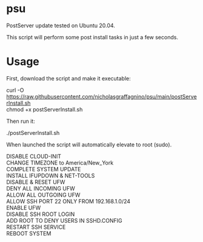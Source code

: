 # psu

PostServer update tested on Ubuntu 20.04.

This script will perform some post install tasks in just a few seconds.

# Usage
First, download the script and make it executable:

curl -O https://raw.githubusercontent.com/nicholasgraffagnino/psu/main/postServerInstall.sh</br>
chmod +x postServerInstall.sh

Then run it:

./postServerInstall.sh

When launched the script will automatically elevate to root (sudo).

DISABLE CLOUD-INIT</br>
CHANGE TIMEZONE to America/New_York</br>
COMPLETE SYSTEM UPDATE</br>
INSTALL IFUPDOWN & NET-TOOLS</br>
DISABLE & RESET UFW</br>
DENY ALL INCOMING UFW</br>
ALLOW ALL OUTGOING UFW</br>
ALLOW SSH PORT 22 ONLY FROM 192.168.1.0/24</br>
ENABLE UFW</br>
DISABLE SSH ROOT LOGIN</br>
ADD ROOT TO DENY USERS IN SSHD.CONFIG</br>
RESTART SSH SERVICE</br>
REBOOT SYSTEM
